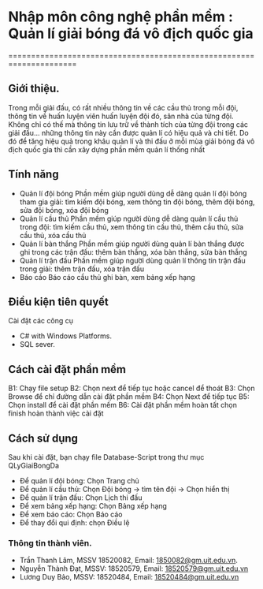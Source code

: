 # Nhập môn công nghệ phần mềm : Quản lí giải bóng đá vô địch quốc gia
=====================================================================
## Giới thiệu.
Trong mỗi giải đấu, có rất nhiều thông tin về các cầu thủ trong mỗi đội, thông tin về huấn luyện viên huấn luyện đội đó, sân nhà của từng đội. Không chỉ có thế mà thông tin lưu trữ về thành tích của từng đội trong các giải đấu... những thông tin này cần được quản lí có hiệu quả và chi tiết. Do đó để tăng hiệu quả trong khâu quản lí và thi đấu ở mỗi mùa giải bóng đá vô địch quốc gia thì cần xây dựng phần mềm quản lí thống nhất

## Tính năng
* Quản lí đội bóng
Phần mềm giúp người dùng dễ dàng quản lí đội bóng tham gia giải: tìm kiếm đội bóng, xem thông tin đội bóng, thêm đội bóng, sửa đội bóng, xóa đội bóng
* Quản lí cầu thủ
Phần mềm giúp người dùng dễ dàng quản lí cầu thủ trong đội: tìm kiếm cầu thủ, xem thông tin cầu thủ, thêm cầu thủ, sửa cầu thủ, xóa cầu thủ
* Quản lí bàn thắng
Phần mềm giúp người dùng quản lí bàn thắng được ghi trong các trận đấu: thêm bàn thắng, xóa bàn thắng, sửa bàn thắng
* Quản lí trận đấu 
Phần mềm giúp người dùng quản lí thông tin trận đấu trong giải: thêm trận đấu, xóa trận đấu
* Báo cáo
Báo cáo cầu thủ ghi bàn, xem bảng xếp hạng

## Điều kiện tiên quyết
Cài đặt các công cụ
* C# with Windows Platforms.
* SQL sever.

## Cách cài đặt phần mềm 
B1: Chạy file setup
B2: Chọn next để tiếp tục hoặc cancel để thoát
B3: Chọn Browse để chỉ đường dẫn cài đặt phần mềm
B4: Chọn Next để tiếp tục
B5: Chọn install để cài đặt phần mềm
B6: Cài đặt phần mềm hoàn tất chọn finish hoàn thành việc cài đặt

## Cách sử dụng 
Sau khi cài đặt, bạn chạy file Database-Script trong thư mục QLyGiaiBongDa
* Để quản lí đội bóng: Chọn Trang chủ 
* Để quản lí cầu thủ: Chọn Đội bóng -> tìm tên đội -> Chọn hiển thị
* Để quản lí trận đấu: Chọn Lịch thi đấu 
* Để xem bảng xếp hạng: Chọn Bảng xếp hạng
* Để xem báo cáo: Chọn Báo cáo
* Để thay đổi qui định: chọn Điều lệ

### Thông tin thành viên.
* Trần Thanh Lâm, MSSV 18520082, Email: 1850082@gm.uit.edu.vn.
* Nguyễn Thành Đạt, MSSV: 18520579, Email: 18520579@gm.uit.edu.vn
* Lương Duy Bảo, MSSV: 18520484, Email: 18520484@gm.uit.edu.vn



